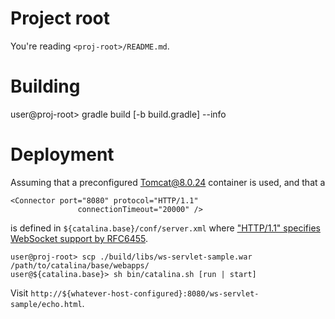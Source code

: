 Project root
==

You're reading `<proj-root>/README.md`.

Building
==

user@proj-root> gradle build [-b build.gradle] --info

Deployment
==

Assuming that a preconfigured Tomcat@8.0.24 container is used, and that a 

```
<Connector port="8080" protocol="HTTP/1.1"
               connectionTimeout="20000" />
```

is defined in `${catalina.base}/conf/server.xml` where ["HTTP/1.1" specifies WebSocket support by RFC6455](https://tools.ietf.org/html/rfc6455).

```
user@proj-root> scp ./build/libs/ws-servlet-sample.war /path/to/catalina/base/webapps/
user@${catalina.base}> sh bin/catalina.sh [run | start]
```

Visit `http://${whatever-host-configured}:8080/ws-servlet-sample/echo.html`.
